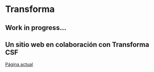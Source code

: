 # Transforma
## Work in progress...
Un sitio web en colaboración con Transforma CSF
---
[Página actual](https://ctrl-alt-tec.github.io/Transforma)
